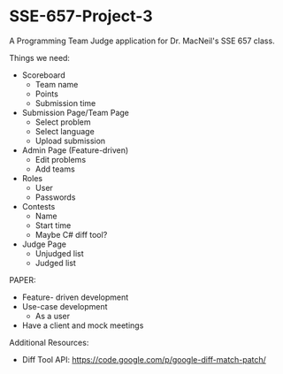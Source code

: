 SSE-657-Project-3
=================

A Programming Team Judge application for Dr. MacNeil's SSE 657 class. 


Things we need:

- Scoreboard
    - Team name
    - Points
    - Submission time
- Submission Page/Team Page
    - Select problem
    - Select language
    - Upload submission
- Admin Page (Feature-driven)
  - Edit problems
  - Add teams
- Roles
    - User
    - Passwords
- Contests
    - Name
    - Start time
    - Maybe C# diff tool?
- Judge Page
    - Unjudged list
    - Judged list

PAPER:
- Feature- driven development
- Use-case development
  - As a user
- Have a client and mock meetings

Additional Resources:
- Diff Tool API: https://code.google.com/p/google-diff-match-patch/
